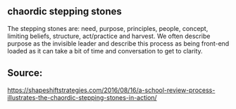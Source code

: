 ## chaordic stepping stones

The stepping stones are: need, purpose, principles, people, concept, limiting beliefs, structure, act/practice and harvest. We often describe purpose as the invisible leader and describe this process as being front-end loaded as it can take a bit of time and conversation to get to clarity.

## Source:

https://shapeshiftstrategies.com/2016/08/16/a-school-review-process-illustrates-the-chaordic-stepping-stones-in-action/